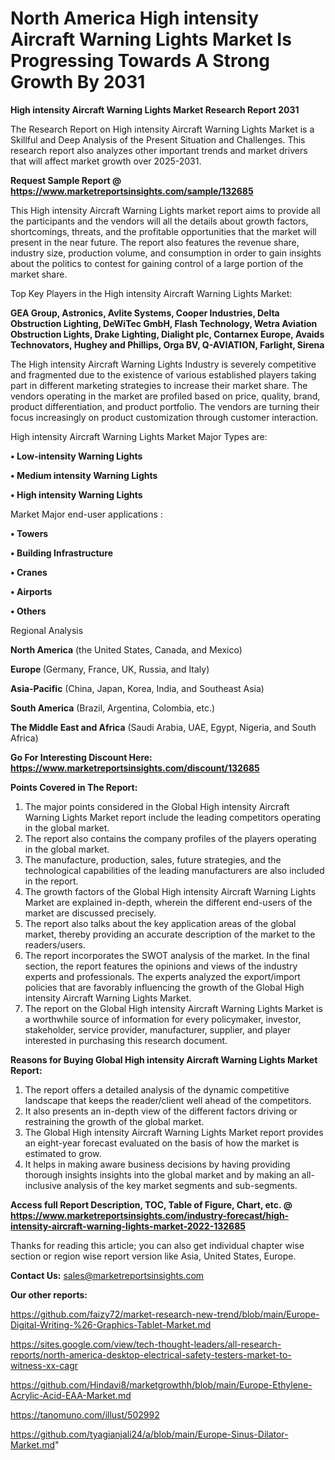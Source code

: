 # North America High intensity Aircraft Warning Lights Market Is Progressing Towards A Strong Growth By 2031

<strong>High intensity Aircraft Warning Lights Market Research Report 2031</strong>

The Research Report on High intensity Aircraft Warning Lights Market is a Skillful and Deep Analysis of the Present Situation and Challenges. This research report also analyzes other important trends and market drivers that will affect market growth over 2025-2031.

<strong>Request Sample Report @ <a href=https://www.marketreportsinsights.com/sample/132685>https://www.marketreportsinsights.com/sample/132685</a></strong>

This High intensity Aircraft Warning Lights market report aims to provide all the participants and the vendors will all the details about growth factors, shortcomings, threats, and the profitable opportunities that the market will present in the near future. The report also features the revenue share, industry size, production volume, and consumption in order to gain insights about the politics to contest for gaining control of a large portion of the market share.

Top Key Players in the High intensity Aircraft Warning Lights Market:

<strong>GEA Group, Astronics, Avlite Systems, Cooper Industries, Delta Obstruction Lighting, DeWiTec GmbH, Flash Technology, Wetra Aviation Obstruction Lights, Drake Lighting, Dialight plc, Contarnex Europe, Avaids Technovators, Hughey and Phillips, Orga BV, Q-AVIATION, Farlight, Sirena</strong>

The High intensity Aircraft Warning Lights Industry is severely competitive and fragmented due to the existence of various established players taking part in different marketing strategies to increase their market share. The vendors operating in the market are profiled based on price, quality, brand, product differentiation, and product portfolio. The vendors are turning their focus increasingly on product customization through customer interaction.

High intensity Aircraft Warning Lights Market Major Types are:

<strong>• Low-intensity Warning Lights

• Medium intensity Warning Lights

• High intensity Warning Lights</strong>

Market Major end-user applications :

<strong>• Towers

• Building Infrastructure

• Cranes

• Airports

• Others</strong>

Regional Analysis

</u><strong><b>North America</b></strong> (the United States, Canada, and Mexico)

<strong><b>Europe </b></strong>(Germany, France, UK, Russia, and Italy)

<strong><b>Asia-Pacific</b></strong> (China, Japan, Korea, India, and Southeast Asia)

<strong><b>South America</b></strong> (Brazil, Argentina, Colombia, etc.)

<strong><b>The Middle East and Africa</b></strong> (Saudi Arabia, UAE, Egypt, Nigeria, and South Africa)

<strong>Go For Interesting Discount Here: <a href=https://www.marketreportsinsights.com/discount/132685>https://www.marketreportsinsights.com/discount/132685</a></strong>

<strong>Points Covered in The Report:</strong>
<ol>
  <li>The major points considered in the Global High intensity Aircraft Warning Lights Market report include the leading competitors operating in the global market.</li>
  <li>The report also contains the company profiles of the players operating in the global market.</li>
  <li>The manufacture, production, sales, future strategies, and the technological capabilities of the leading manufacturers are also included in the report.</li>
  <li>The growth factors of the Global High intensity Aircraft Warning Lights Market are explained in-depth, wherein the different end-users of the market are discussed precisely.</li>
  <li>The report also talks about the key application areas of the global market, thereby providing an accurate description of the market to the readers/users.</li>
  <li>The report incorporates the SWOT analysis of the market. In the final section, the report features the opinions and views of the industry experts and professionals. The experts analyzed the export/import policies that are favorably influencing the growth of the Global High intensity Aircraft Warning Lights Market.</li>
  <li>The report on the Global High intensity Aircraft Warning Lights Market is a worthwhile source of information for every policymaker, investor, stakeholder, service provider, manufacturer, supplier, and player interested in purchasing this research document.</li>
</ol>
<strong>Reasons for Buying Global High intensity Aircraft Warning Lights Market Report:</strong>

<ol>
  <li>The report offers a detailed analysis of the dynamic competitive landscape that keeps the reader/client well ahead of the competitors.</li>
  <li>It also presents an in-depth view of the different factors driving or restraining the growth of the global market.</li>
  <li>The Global High intensity Aircraft Warning Lights Market report provides an eight-year forecast evaluated on the basis of how the market is estimated to grow.</li>
  <li>It helps in making aware business decisions by having providing thorough insights insights into the global market and by making an all-inclusive analysis of the key market segments and sub-segments.</li>
</ol>
<strong>Access full Report Description, TOC, Table of Figure, Chart, etc. @ <a href=https://www.marketreportsinsights.com/industry-forecast/high-intensity-aircraft-warning-lights-market-2022-132685>https://www.marketreportsinsights.com/industry-forecast/high-intensity-aircraft-warning-lights-market-2022-132685</a></strong>


Thanks for reading this article; you can also get individual chapter wise section or region wise report version like Asia, United States, Europe.

<strong>Contact Us:</strong>
sales@marketreportsinsights.com

<strong>Our other reports:</strong>

<a href=https://github.com/faizy72/market-research-new-trend/blob/main/Europe-Digital-Writing-%26-Graphics-Tablet-Market.md>https://github.com/faizy72/market-research-new-trend/blob/main/Europe-Digital-Writing-%26-Graphics-Tablet-Market.md</a>

<a href=https://sites.google.com/view/tech-thought-leaders/all-research-reports/north-america-desktop-electrical-safety-testers-market-to-witness-xx-cagr>https://sites.google.com/view/tech-thought-leaders/all-research-reports/north-america-desktop-electrical-safety-testers-market-to-witness-xx-cagr</a>

<a href=https://github.com/Hindavi8/marketgrowthh/blob/main/Europe-Ethylene-Acrylic-Acid-EAA-Market.md>https://github.com/Hindavi8/marketgrowthh/blob/main/Europe-Ethylene-Acrylic-Acid-EAA-Market.md</a>

<a href=https://tanomuno.com/illust/502992>https://tanomuno.com/illust/502992</a>

<a href=https://github.com/tyagianjali24/a/blob/main/Europe-Sinus-Dilator-Market.md>https://github.com/tyagianjali24/a/blob/main/Europe-Sinus-Dilator-Market.md</a>"
